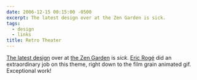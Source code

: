 ```yaml
---
date: 2006-12-15 00:15:00 -0500
excerpt: The latest design over at the Zen Garden is sick.
tags:
  - design
  - links
title: Retro Theater
---
```


[The latest design](http://www.csszengarden.com/?cssfile=202/202.css) over at [the Zen Garden](http://www.csszengarden.com/) is _sick_. [Eric Rogé](http://space-sheeps.info/blog/) did an extraordinary job on this theme, right down to the film grain animated gif. Exceptional work!